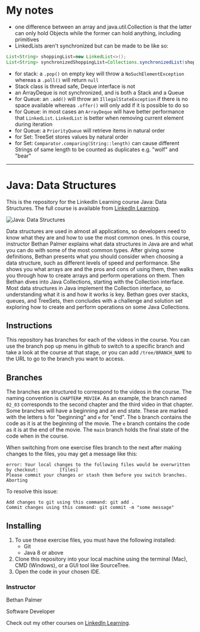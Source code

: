# My notes

* one difference between an array and java.util.Collection is that the latter can only hold Objects while the former can
  hold anything, including primitives
* LinkedLists aren't synchronized but can be made to be like so:

```java
List<String> shoppingList=new LinkedList<>();
List<String> synchronizedShoppingList=Collections.synchronizedList(shoppingList); 
```

* for stack: a `.pop()` on empty key will throw a `NoSuchElementException` whereas a `.poll()` will return `null`
* Stack class is thread safe, Deque interface is not
* an ArrayDeque is not synchronized, and is both a Stack and a Queue
* for Queue: an `.add()` will throw an `IllegalStateException` if there is no space available whereas `.offer()` will
only add if it is possible to do so
* for Queue: in most cases an `ArrayDeque` will have better performance that `LinkedList`. `LinkedList` is better when
removing current element during iteration
* for Queue: a `PriorityQueue` will retrieve items in natural order
* for Set: TreeSet stores values by natural order 
* for Set: `Comparator.comparing(String::length)` can cause different Strings of same length to be counted as duplicates
e.g. "wolf" and "bear"

---

# Java: Data Structures

This is the repository for the LinkedIn Learning course Java: Data Structures. The full course is available
from [LinkedIn Learning][lil-course-url].

![Java: Data Structures][lil-thumbnail-url]

Data structures are used in almost all applications, so developers need to know what they are and how to use the most
common ones. In this course, instructor Bethan Palmer explains what data structures in Java are and what you can do with
some of the most common types. After giving some definitions, Bethan presents what you should consider when choosing a
data structure, such as different levels of speed and performance. She shows you what arrays are and the pros and cons
of using them, then walks you through how to create arrays and perform operations on them. Then Bethan dives into Java
Collections, starting with the Collection interface. Most data structures in Java implement the Collection interface, so
understanding what it is and how it works is key. Bethan goes over stacks, queues, and TreeSets, then concludes with a
challenge and solution set exploring how to create and perform operations on some Java Collections.

## Instructions

This repository has branches for each of the videos in the course. You can use the branch pop up menu in github to
switch to a specific branch and take a look at the course at that stage, or you can add `/tree/BRANCH_NAME` to the URL
to go to the branch you want to access.

## Branches

The branches are structured to correspond to the videos in the course. The naming convention is `CHAPTER#_MOVIE#`. As an
example, the branch named `02_03` corresponds to the second chapter and the third video in that chapter.
Some branches will have a beginning and an end state. These are marked with the letters `b` for "beginning" and `e`
for "end". The `b` branch contains the code as it is at the beginning of the movie. The `e` branch contains the code as
it is at the end of the movie. The `main` branch holds the final state of the code when in the course.

When switching from one exercise files branch to the next after making changes to the files, you may get a message like
this:

    error: Your local changes to the following files would be overwritten by checkout:        [files]
    Please commit your changes or stash them before you switch branches.
    Aborting

To resolve this issue:

    Add changes to git using this command: git add .
	Commit changes using this command: git commit -m "some message"

## Installing

1. To use these exercise files, you must have the following installed:
    - Git
    - Java 8 or above
2. Clone this repository into your local machine using the terminal (Mac), CMD (Windows), or a GUI tool like SourceTree.
3. Open the code in your chosen IDE.

### Instructor

Bethan Palmer

Software Developer

Check out my other courses on [LinkedIn Learning](https://www.linkedin.com/learning/instructors/bethan-palmer).

[lil-course-url]: https://www.linkedin.com/learning/java-data-structures-14403471

[lil-thumbnail-url]: https://cdn.lynda.com/course/3001429/3001429-1637691383533-16x9.jpg
